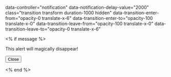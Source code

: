 data-controller="notification"
data-notification-delay-value="2000"
class="transition transform duration-1000 hidden"
data-transition-enter-from="opacity-0 translate-x-6"
data-transition-enter-to="opacity-100 translate-x-0"
data-transition-leave-from="opacity-100 translate-x-0"
data-transition-leave-to="opacity-0 translate-x-6"



<% if message %>
<div
data-controller="notification"
data-notification-delay-value="2000"
class="transition transform duration-1000 hidden"
data-transition-enter-from="opacity-0 translate-x-6"
data-transition-enter-to="opacity-100 translate-x-0"
data-transition-leave-from="opacity-100 translate-x-0"
data-transition-leave-to="opacity-0 translate-x-6"
>
<p font-color="red">This alert will magically disappear!</p>

<button data-action="notification#hide">Close</button>
</div>

<% end %>
